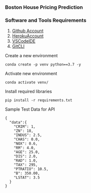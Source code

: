 ### Boston House Pricing Prediction

### Software and Tools Requirements

1. [Github Account](https://github.com)
2. [HerokuAccount](https://heroku.com)
3. [VSCodeIDE](https://code.visualstudio.com)
4. [GitCLI](https://git-scm.com/book/en/v2/Getting-Started-The-Command-Line)


Create a new environment

```
conda create -p venv python==3.7 -y
```

Activate new environment

```
conda activate venv/
```

Install required libraries

```
pip install -r requirements.txt
```


Sample Test Data for API
```
{
  "data":{
    "CRIM": 1,
    "ZN": 18,
    "INDUS": 2.5,
    "CHAS": 0.0,
    "NOX": 0.6,
    "RM": 4.0,
    "AGE": 25.0,
    "DIS": 2.0,
    "RAD": 1.0,
    "TAX": 295,
    "PTRATIO": 10.5,
    "B": 350.00,
    "LSTAT": 3.5
  }
}
```